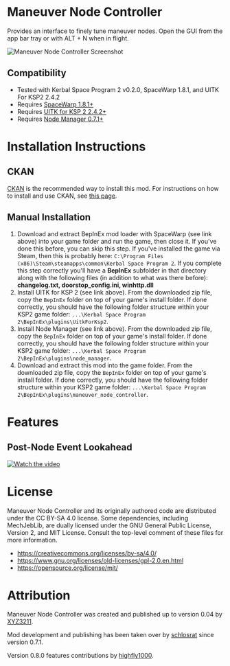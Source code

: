 # Maneuver Node Controller
 Provides an interface to finely tune maneuver nodes. Open the GUI from the app bar tray or with ALT + N when in flight.
 
![Maneuver Node Controller Screenshot](https://raw.githubusercontent.com/schlosrat/ManeuverNodeController/main/media/MNC-Banner1.png)

## Compatibility
* Tested with Kerbal Space Program 2 v0.2.0, SpaceWarp 1.8.1, and UITK For KSP2 2.4.2
* Requires [SpaceWarp 1.8.1+](https://spacedock.info/mod/3277/Space%20Warp%20+%20BepInEx)
* Requires [UITK for KSP 2 2.4.2+](https://spacedock.info/mod/3363/UITK%20for%20KSP%202)
* Requires [Node Manager 0.7.1+](https://spacedock.info/mod/3366/Node%20Manager)

# Installation Instructions
## CKAN
[CKAN](https://github.com/KSP-CKAN/CKAN) is the recommended way to install this mod. For instructions on how to install and use CKAN, see [this page](https://github.com/KSP-CKAN/CKAN/wiki/User-guide).
## Manual Installation
1. Download and extract BepInEx mod loader with SpaceWarp (see link above) into your game folder and run the game, then close it. If you've done this before, you can skip this step. If you've installed the game via Steam, then this is probably here: `C:\Program Files (x86)\Steam\steamapps\common\Kerbal Space Program 2`. If you complete this step correctly you'll have a **BepInEx** subfolder in that directory along with the following files (in addition to what was there before): **changelog.txt, doorstop_config.ini, winhttp.dll**
2. Install UITK for KSP 2 (see link above). From the downloaded zip file, copy the `BepInEx` folder on top of your game's install folder. If done correctly, you should have the following folder structure within your KSP2 game folder: `...\Kerbal Space Program 2\BepInEx\plugins\UitkForKsp2`.
3. Install Node Manager (see link above). From the downloaded zip file, copy the `BepInEx` folder on top of your game's install folder. If done correctly, you should have the following folder structure within your KSP2 game folder: `...\Kerbal Space Program 2\BepInEx\plugins\node_manager`.
4. Download and extract this mod into the game folder. From the downloaded zip file, copy the `BepInEx` folder on top of your game's install folder. If done correctly, you should have the following folder structure within your KSP2 game folder: `...\Kerbal Space Program 2\BepInEx\plugins\maneuver_node_controller`.

# Features
## Post-Node Event Lookahead
[![Watch the video](https://img.youtube.com/vi/Y8UYwdgtOhE/default.jpg)](https://youtu.be/Y8UYwdgtOhE)

# License
Maneuver Node Controller and its originally authored code are distributed under the CC BY-SA 4.0 license.
Some dependencies, including MechJebLib, are dually licensed under the GNU General Public License, Version 2, and MIT License. Consult the top-level comment of these files for more information.
* https://creativecommons.org/licenses/by-sa/4.0/
* https://www.gnu.org/licenses/old-licenses/gpl-2.0.en.html
* https://opensource.org/license/mit/

# Attribution
Maneuver Node Controller was created and published up to version 0.04 by [XYZ3211](https://github.com/XYZ3211).

Mod development and publishing has been taken over by [schlosrat](https://github.com/schlosrat) since version 0.7.1.

Version 0.8.0 features contributions by [highfly1000](https://github.com/highfly1000).